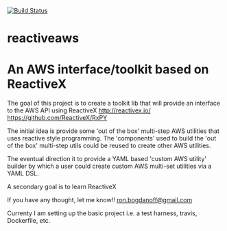 [![Build Status](https://travis-ci.org/rbogdanoff/reactiveaws.svg?branch=develop)](https://travis-ci.org/rbogdanoff/reactiveaws)

# reactiveaws
An AWS interface/toolkit based on ReactiveX
===========================================

The goal of this project is to create a toolkit lib that will provide an interface to the AWS API using ReactiveX http://reactivex.io/ https://github.com/ReactiveX/RxPY

The initial idea is provide some 'out of the box' multi-step AWS utilities that uses reactive style programming.  The 'components' used to build the 'out of the box' multi-step utils could be reused to create other AWS utilities.

The eventual direction it to provide a YAML based 'custom AWS utility' builder by which a user could create custom AWS multi-set utilities via a YAML DSL.

A secondary goal is to learn ReactiveX 

If you have any thought, let me know!! ron.bogdanoff@gmail.com

Currenty I am setting up the basic project i.e. a test harness, travis, Dockerfile, etc.

